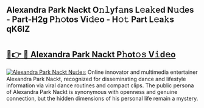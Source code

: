 ## Alexandra Park Nackt O𝚗𝚕yf𝚊ns L𝚎a𝚔ed N𝚞𝚍es - Part-H2g P𝚑𝚘tos Vi𝚍𝚎o - H𝚘𝚝 Part L𝚎a𝚔s qK6lZ

# <h2><a href="http://kf388ib.oniu.top/?m=Alexandra+Park+Nackt">🔗👉 🔴 Alexandra Park Nackt P𝚑ot𝚘𝚜 V𝚒d𝚎o</a></h2>

[![Alexandra Park Nackt Nu𝚍e𝚜](https://i.imgur.com/0qMVB7G.gif)](http://kf388ib.oniu.top/?m=Alexandra+Park+Nackt)
Online innovator and multimedia entertainer Alexandra Park Nackt, recognized for disseminating dance and lifestyle information via viral dance routines and compact clips. The public persona of Alexandra Park Nackt is synonymous with openness and genuine connection, but the hidden dimensions of his personal life remain a mystery.  
